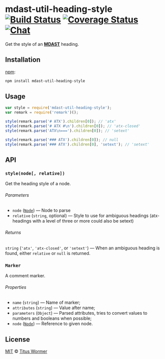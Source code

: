 # mdast-util-heading-style [![Build Status][build-badge]][build-status] [![Coverage Status][coverage-badge]][coverage-status] [![Chat][chat-badge]][chat]

Get the style of an [**MDAST**][mdast] heading.

## Installation

[npm][]:

```bash
npm install mdast-util-heading-style
```

## Usage

```js
var style = require('mdast-util-heading-style');
var remark = require('remark')();

style(remark.parse('# ATX').children[0]); // 'atx'
style(remark.parse('# ATX #\n').children[0]); // 'atx-closed'
style(remark.parse('ATX\n===').children[0]); // 'setext'

style(remark.parse('### ATX').children[0]); // null
style(remark.parse('### ATX').children[0], 'setext'); // 'setext'
```

## API

### `style(node[, relative])`

Get the heading style of a node.

###### Parameters

*   `node` ([`Node`][node]) — Node to parse
*   `relative` (`string`, optional) — Style to use for ambiguous headings
    (atx-headings with a level of three or more could also be setext)

###### Returns

`string` (`'atx'`, `'atx-closed'`, or `'setext'`) — When an ambiguous
heading is found, either `relative` or `null` is returned.

### `Marker`

A comment marker.

###### Properties

*   `name` (`string`) — Name of marker;
*   `attributes` (`string`) — Value after name;
*   `parameters` (`Object`) — Parsed attributes, tries to convert
    values to numbers and booleans when possible;
*   `node` ([`Node`][node]) — Reference to given node.

## License

[MIT][license] © [Titus Wormer][author]

<!-- Definitions -->

[build-badge]: https://img.shields.io/travis/syntax-tree/mdast-util-heading-style.svg

[build-status]: https://travis-ci.org/syntax-tree/mdast-util-heading-style

[coverage-badge]: https://img.shields.io/codecov/c/github/syntax-tree/mdast-util-heading-style.svg

[coverage-status]: https://codecov.io/github/syntax-tree/mdast-util-heading-style

[chat-badge]: https://img.shields.io/gitter/room/wooorm/remark.svg

[chat]: https://gitter.im/wooorm/remark

[license]: LICENSE

[author]: http://wooorm.com

[npm]: https://docs.npmjs.com/cli/install

[mdast]: https://github.com/syntax-tree/mdast

[node]: https://github.com/syntax-tree/unist#node
